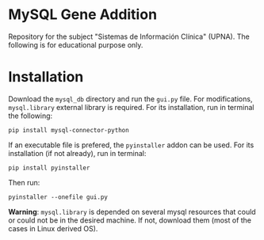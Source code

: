 # MySQL Gene Addition
Repository for the subject "Sistemas de Información Clínica" (UPNA). The following is for educational purpose only.

# Installation
Download the `mysql_db` directory and run the `gui.py` file. For modifications, `mysql.library` external library is required. For its installation, run in terminal the following:
```
pip install mysql-connector-python
```
If an executable file is prefered, the `pyinstaller` addon can be used. For its installation (if not already), run in terminal:
```
pip install pyinstaller
```
Then run:
```
pyinstaller --onefile gui.py
```
**Warning**: `mysql.library` is depended on several mysql resources that could or could not be in the desired machine. If not, download them (most of the cases in Linux derived OS).
